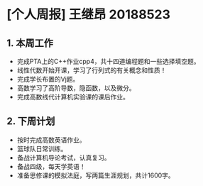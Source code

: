 # **[个人周报]** 王继昂 20188523

## 1. 本周工作
* 完成PTA上的C++作业cpp4，共十四道编程题和一些选择填空题。
* 线性代数开始开课，学习了行列式的有关概念和性质！
* 完成学长布置的Vj题。
* 高数学习了高阶导数，隐函数，以及微分。
* 完成高数线代计算机实验课的课后作业。
## 2. 下周计划
* 按时完成高数英语作业。
* 篮球队日常训练。
* 备战计算机导论考试，认真复习。
* 备战四级，每天学英语！
* 准备思修课的模拟法庭，写两篇生涯规划，共计1600字。
